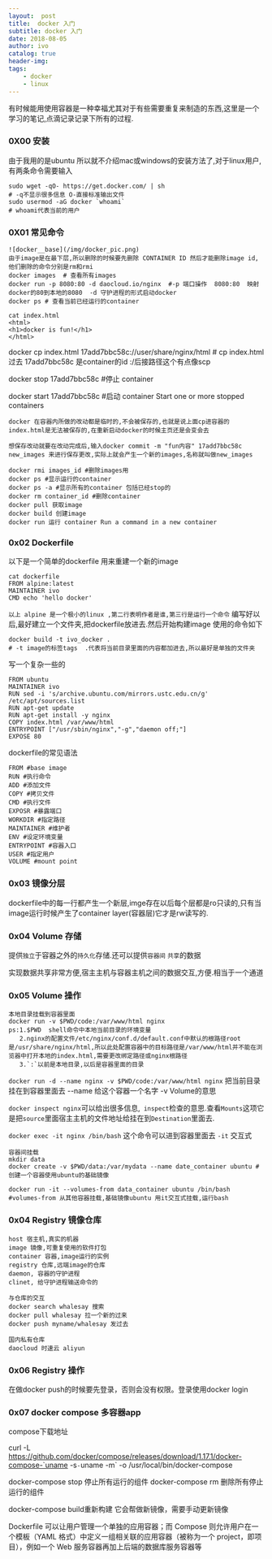 ```yaml
---
layout:  post
title:  docker 入门
subtitle: docker 入门 
date: 2018-08-05
author: ivo
catalog: true
header-img:
tags:
    - docker 
    - linux
---
```

有时候能用使用容器是一种幸福尤其对于有些需要重复来制造的东西,这里是一个学习的笔记,点滴记录记录下所有的过程.

### 0X00 安装
由于我用的是ubuntu 所以就不介绍mac或windows的安装方法了,对于linux用户,有两条命令需要输入
```
sudo wget -qO- https://get.docker.com/ | sh
# -q不显示很多信息 O-直接标准输出文件
sudo usermod -aG docker `whoami`
# whoami代表当前的用户
```
### 0X01 常见命令

```
![docker__base](/img/docker_pic.png)
由于image是在最下层,所以删除的时候要先删除 CONTAINER ID 然后才能删除image id,他们删除的命令分别是rm和rmi
docker images  # 查看所有images
docker run -p 8080:80 -d daocloud.io/nginx  #-p 端口操作  8080:80  映射docker的80到本地的8080  -d 守护进程的形式启动docker
docker ps # 查看当前已经运行的container 
```
```
cat index.html
<html>
<h1>docker is fun!</h1>
</html>
```
docker cp index.html 17add7bbc58c://user/share/nginx/html  # cp index.html过去 17add7bbc58c 是container的id :/后接路径这个有点像scp

docker stop 17add7bbc58c #停止 container

docker start 17add7bbc58c #启动 container Start one or more stopped containers

`docker 在容器内所做的改动都是临时的,不会被保存的,也就是说上面cp进容器的index.html是无法被保存的,在重新启动docker的时候主页还是会变会去`

`想保存改动就要在改动完成后,输入docker commit -m "fun内容" 17add7bbc58c  new_images 来进行保存更改,实际上就会产生一个新的images,名称就叫做new_images` 

```
docker rmi images_id #删除images用
docker ps #显示运行的container
docker ps -a #显示所有的container 包括已经stop的
docker rm container_id #删除container
docker pull 获取image
docker build 创建image
docker run 运行 container Run a command in a new container
```
### 0x02 Dockerfile
以下是一个简单的dockerfile 用来重建一个新的image
```
cat dockerfile
FROM alpine:latest
MAINTAINER ivo
CMD echo 'hello docker'
```
`以上 alpine 是一个极小的linux ,第二行表明作者是谁,第三行是运行一个命令`
编写好以后,最好建立一个文件夹,把dockerfile放进去.然后开始构建image 使用的命令如下
```
docker build -t ivo_docker .
# -t image的标签tags  .代表将当前目录里面的内容都加进去,所以最好是单独的文件夹
```
写一个复杂一些的
```
FROM ubuntu
MAINTAINER ivo
RUN sed -i 's/archive.ubuntu.com/mirrors.ustc.edu.cn/g' /etc/apt/sources.list
RUN apt-get update
RUN apt-get install -y nginx 
COPY index.html /var/www/html
ENTRYPOINT ["/usr/sbin/nginx","-g","daemon off;"]
EXPOSE 80
```

dockerfile的常见语法
```
FROM #base image
RUN #执行命令
ADD #添加文件
COPY #拷贝文件
CMD #执行文件
EXPOSR #暴露端口
WORKDIR #指定路径
MAINTAINER #维护者
ENV #设定环境变量
ENTRYPOINT #容器入口
USER #指定用户
VOLUME #mount point
```
### 0x03 镜像分层
dockerfile中的每一行都产生一个新层,imge存在以后每个层都是ro只读的,只有当image运行时候产生了container layer(容器层)它才是rw读写的.

### 0x04 Volume 存储
提供`独立`于容器之外的`持久化`存储.还可以提供`容器间` `共享`的数据

实现数据共享非常方便,宿主主机与容器主机之间的数据交互,方便.相当于一个通道

### 0x05 Volume 操作
```
本地目录挂载到容器里面
docker run -v $PWD/code:/var/www/html nginx
ps:1.$PWD  shell命令中本地当前目录的环境变量
   2.nginx的配置文件/etc/nginx/conf.d/default.conf中默认的根路径root是/usr/share/nginx/html,所以此处配置容器中的目标路径是/var/www/html并不能在浏览器中打开本地的index.html,需要更改绑定路径或nginx根路径
   3.`:`以前是本地目录,以后是容器里面的目录
```
`docker run -d --name nginx -v $PWD/code:/var/www/html nginx` 把当前目录挂在到容器里面去
--name 给这个容器一个名字
-v Volume的意思

`docker inspect nginx`可以给出很多信息,` inspect`检查的意思.查看`Mounts`这项它是把`source`里面宿主主机的文件地址给挂在到`Destination`里面去.

`docker exec -it nginx /bin/bash` 这个命令可以进到容器里面去 `-it` 交互式

```
容器间挂载
mkdir data
docker create -v $PWD/data:/var/mydata --name date_container ubuntu #创建一个容器使用ubuntu的基础镜像

docker run -it --volumes-from data_container ubuntu /bin/bash #volumes-from 从其他容器挂载,基础镜像ubuntu 用it交互式挂载,运行bash
```
### 0x04 Registry 镜像仓库
```
host 宿主机,真实的机器
image 镜像,可重复使用的软件打包
container 容器,image运行的实例
registry 仓库,远端image的仓库
daemon, 容器的守护进程
clinet, 给守护进程输送命令的

与仓库的交互
docker search whalesay 搜索
docker pull whalesay 拉一个新的过来
docker push myname/whalesay 发过去

国内私有仓库
daocloud 时速云 aliyun
```
### 0x06 Registry 操作

在做docker push的时候要先登录，否则会没有权限。登录使用docker login
### 0x07 docker compose 多容器app

compose下载地址 

curl -L https://github.com/docker/compose/releases/download/1.17.1/docker-compose-`uname -s`-`uname -m` -o /usr/local/bin/docker-compose

docker-compose stop 停止所有运行的组件 
docker-compose rm  删除所有停止运行的组件

docker-compose build重新构建 它会帮做新镜像，需要手动更新镜像

Dockerfile 可以让用户管理一个单独的应用容器；而 Compose 则允许用户在一个模板（YAML 格式）中定义一组相关联的应用容器（被称为一个 project，即项目），例如一个 Web 服务容器再加上后端的数据库服务容器等
